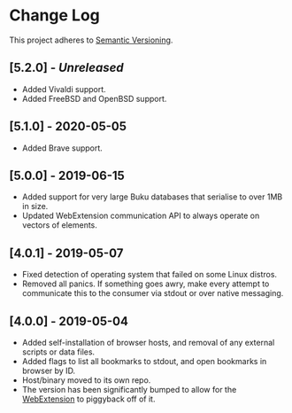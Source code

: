 # Change Log

This project adheres to [Semantic Versioning](http://semver.org/).

## [5.2.0] - _Unreleased_

- Added Vivaldi support.
- Added FreeBSD and OpenBSD support.

## [5.1.0] - 2020-05-05

- Added Brave support.

## [5.0.0] - 2019-06-15

- Added support for very large Buku databases that serialise to over 1MB in size.
- Updated WebExtension communication API to always operate on vectors of elements.

## [4.0.1] - 2019-05-07

- Fixed detection of operating system that failed on some Linux distros.
- Removed all panics. If something goes awry, make every attempt to communicate this to the consumer via stdout or over native messaging.

## [4.0.0] - 2019-05-04

- Added self-installation of browser hosts, and removal of any external scripts or data files.
- Added flags to list all bookmarks to stdout, and open bookmarks in browser by ID.
- Host/binary moved to its own repo.
- The version has been significantly bumped to allow for the [WebExtension](https://github.com/SamHH/bukubrow-host) to piggyback off of it.
